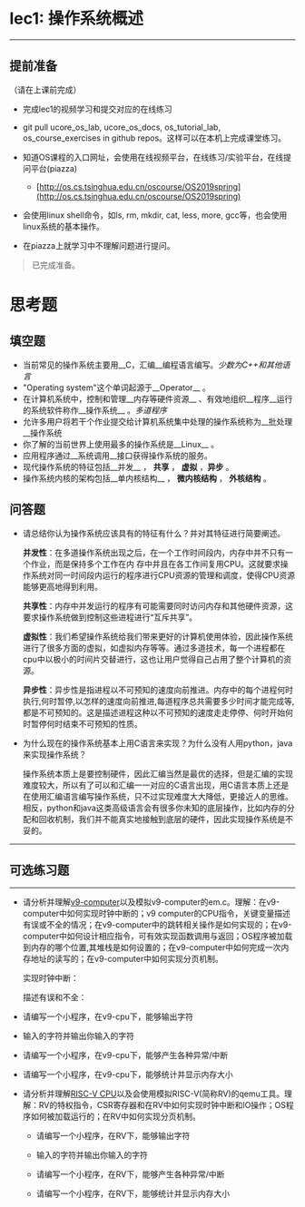 # lec1: 操作系统概述

---

## **提前准备**

（请在上课前完成）

* 完成lec1的视频学习和提交对应的在线练习
* git pull ucore\_os\_lab, ucore\_os\_docs, os\_tutorial\_lab, os\_course\_exercises in github repos。这样可以在本机上完成课堂练习。
* 知道OS课程的入口网址，会使用在线视频平台，在线练习/实验平台，在线提问平台\(piazza\)
  * [http://os.cs.tsinghua.edu.cn/oscourse/OS2019spring](http://os.cs.tsinghua.edu.cn/oscourse/OS2019spring)


* 会使用linux shell命令，如ls, rm, mkdir, cat, less, more, gcc等，也会使用linux系统的基本操作。
* 在piazza上就学习中不理解问题进行提问。

> 已完成准备。

# 思考题

## 填空题

* 当前常见的操作系统主要用__C，汇编__编程语言编写。*少数为C++和其他语言*
* "Operating system"这个单词起源于__Operator__ 。
* 在计算机系统中，控制和管理__内存等硬件资源__ 、有效地组织__程序__运行的系统软件称作__操作系统__ 。*多道程序*
* 允许多用户将若干个作业提交给计算机系统集中处理的操作系统称为__批处理__操作系统
* 你了解的当前世界上使用最多的操作系统是__Linux__ 。
* 应用程序通过__系统调用__接口获得操作系统的服务。
* 现代操作系统的特征包括__并发__ ， __共享__ ， __虚拟__ ，__异步__ 。
* 操作系统内核的架构包括__单内核结构__ ， __微内核结构__ ， __外核结构__ 。


## 问答题

- 请总结你认为操作系统应该具有的特征有什么？并对其特征进行简要阐述。

  **并发性**：在多道操作系统出现之后，在一个工作时间段内，内存中并不只有一个作业，而是保持多个工作在内			  		存中并且在各工作间复用CPU。这就要求操作系统对同一时间段内运行的程序进行CPU资源的管理和调度，使得CPU资源能够更高地得到利用。

  **共享性**：内存中并发运行的程序有可能需要同时访问内存和其他硬件资源，这要求操作系统做到控制这些进程进行“互斥共享”。

  **虚拟性**：我们希望操作系统给我们带来更好的计算机使用体验，因此操作系统进行了很多方面的虚拟，如虚拟内存等等。通过多道技术，每一个进程都在cpu中以极小的时间片交替进行，这也让用户觉得自己占用了整个计算机的资源。

  **异步性**：异步性是指进程以不可预知的速度向前推进。内存中的每个进程何时执行,何时暂停,以怎样的速度向前推进,每道程序总共需要多少时间才能完成等,都是不可预知的。这是描述进程这种以不可预知的速度走走停停、何时开始何时暂停何时结束不可预知的性质。


- 为什么现在的操作系统基本上用C语言来实现？为什么没有人用python，java来实现操作系统？

  操作系统本质上是要控制硬件，因此汇编当然是最优的选择，但是汇编的实现难度较大，所以有了可以和汇编一一对应的C语言出现，用C语言本质上还是在使用汇编语言编写操作系统，只不过实现难度大大降低，更接近人的思维。相反，python和java这类高级语言会有很多你未知的底层操作，比如内存的分配和回收机制，我们并不能真实地接触到底层的硬件，因此实现操作系统是不妥的。

---

## 可选练习题

---

- 请分析并理解[v9\-computer](https://github.com/chyyuu/os_tutorial_lab/blob/master/v9_computer/docs/v9_computer.md)以及模拟v9\-computer的em.c。理解：在v9\-computer中如何实现时钟中断的；v9 computer的CPU指令，关键变量描述有误或不全的情况；在v9\-computer中的跳转相关操作是如何实现的；在v9\-computer中如何设计相应指令，可有效实现函数调用与返回；OS程序被加载到内存的哪个位置,其堆栈是如何设置的；在v9\-computer中如何完成一次内存地址的读写的；在v9\-computer中如何实现分页机制。

  实现时钟中断：

  描述有误和不全：



- 请编写一个小程序，在v9-cpu下，能够输出字符


- 输入的字符并输出你输入的字符


- 请编写一个小程序，在v9-cpu下，能够产生各种异常/中断


- 请编写一个小程序，在v9-cpu下，能够统计并显示内存大小



- 请分析并理解[RISC-V CPU](http://www.riscvbook.com/chinese/)以及会使用模拟RISC\-V(简称RV)的qemu工具。理解：RV的特权指令，CSR寄存器和在RV中如何实现时钟中断和IO操作；OS程序如何被加载运行的；在RV中如何实现分页机制。
  - 请编写一个小程序，在RV下，能够输出字符

  - 输入的字符并输出你输入的字符

  - 请编写一个小程序，在RV下，能够产生各种异常/中断

  - 请编写一个小程序，在RV下，能够统计并显示内存大小
